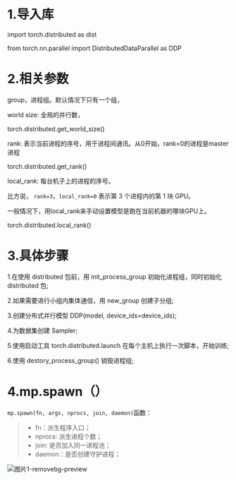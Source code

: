 # 1.导入库

import torch.distributed as dist 

from torch.nn.parallel import DistributedDataParallel as DDP

# 2.相关参数

group，进程组。默认情况下只有一个组，

world size: 全局的并行数，

torch.distributed.get_world_size()

rank: 表示当前进程的序号，用于进程间通讯。从0开始，rank=0的进程是master进程

torch.distributed.get_rank()

local_rank: 每台机子上的进程的序号。

比方说， `rank=3`，`local_rank=0` 表示第 3 个进程内的第 1 块 GPU。

一般情况下，用local_rank来手动设置模型是跑在当前机器的哪块GPU上。

torch.distributed.local_rank()

# 3.具体步骤

1.在使用 distributed 包前，用 init_process_group 初始化进程组，同时初始化 distributed 包;

2.如果需要进行小组内集体通信，用 new_group 创建子分组;

3.创建分布式并行模型 DDP(model, device_ids=device_ids);

4.为数据集创建 Sampler;

5.使用启动工具 torch.distributed.launch 在每个主机上执行一次脚本，开始训练;

6.使用 destory_process_group() 销毁进程组;

# 4.mp.spawn（）

`mp.spawn(fn, args, nprocs, join, daemon)`函数：

> - fn：派生程序入口；
> - nprocs: 派生进程个数；
> - join: 是否加入同一进程池；
> - daemon：是否创建守护进程；

![图片1-removebg-preview](E:\chrome下载内容\图片1-removebg-preview.png)